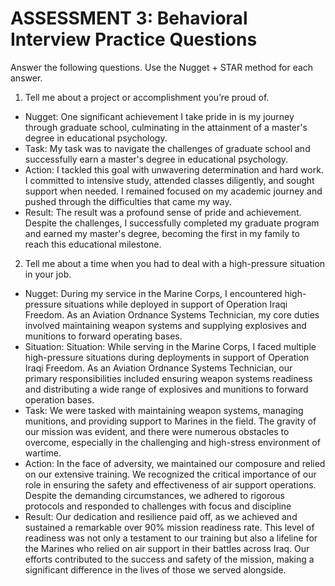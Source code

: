 # ASSESSMENT 3: Behavioral Interview Practice Questions

Answer the following questions. Use the Nugget + STAR method for each answer.

1. Tell me about a project or accomplishment you’re proud of.

- Nugget: One significant achievement I take pride in is my journey through graduate school, culminating in the attainment of a master's degree in educational psychology. 
- Task: My task was to navigate the challenges of graduate school and successfully earn a master's degree in educational psychology.
- Action: I tackled this goal with unwavering determination and hard work. I committed to intensive study, attended classes diligently, and sought support when needed. I remained focused on my academic journey and pushed through the difficulties that came my way.
- Result: The result was a profound sense of pride and achievement. Despite the challenges, I successfully completed my graduate program and earned my master's degree, becoming the first in my family to reach this educational milestone.

2. Tell me about a time when you had to deal with a high-pressure situation in your job.

- Nugget: During my service in the Marine Corps, I encountered high-pressure situations while deployed in support of Operation Iraqi Freedom. As an Aviation Ordnance Systems Technician, my core duties involved maintaining weapon systems and supplying explosives and munitions to forward operating bases.
- Situation: Situation: While serving in the Marine Corps, I faced multiple high-pressure situations during deployments in support of Operation Iraqi Freedom. As an Aviation Ordnance Systems Technician, our primary responsibilities included ensuring weapon systems readiness and distributing a wide range of explosives and munitions to forward operation bases.
- Task: We were tasked with maintaining weapon systems, managing munitions, and providing support to Marines in the field. The gravity of our mission was evident, and there were numerous obstacles to overcome, especially in the challenging and high-stress environment of wartime.
- Action: In the face of adversity, we maintained our composure and relied on our extensive training. We recognized the critical importance of our role in ensuring the safety and effectiveness of air support operations. Despite the demanding circumstances, we adhered to rigorous protocols and responded to challenges with focus and discipline
- Result:  Our dedication and resilience paid off, as we achieved and sustained a remarkable over 90% mission readiness rate. This level of readiness was not only a testament to our training but also a lifeline for the Marines who relied on air support in their battles across Iraq. Our efforts contributed to the success and safety of the mission, making a significant difference in the lives of those we served alongside.